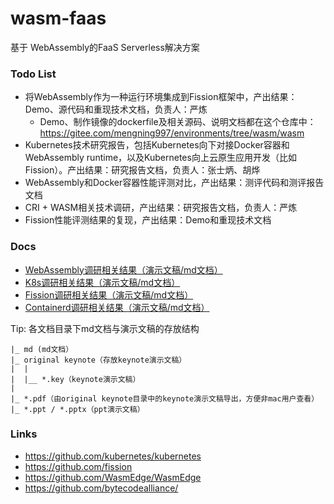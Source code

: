 # wasm-faas
基于 WebAssembly的FaaS Serverless解决方案

### Todo List

* 将WebAssembly作为一种运行环境集成到Fission框架中，产出结果：Demo、源代码和重现技术文档，负责人：严炼
  * Demo、制作镜像的dockerfile及相关源码、说明文档都在这个仓库中：https://gitee.com/mengning997/environments/tree/wasm/wasm
* Kubernetes技术研究报告，包括Kubernetes向下对接Docker容器和WebAssembly runtime，以及Kubernetes向上云原生应用开发（比如Fission）。产出结果：研究报告文档，负责人：张士炳、胡烨
* WebAssembly和Docker容器性能评测对比，产出结果：测评代码和测评报告文档
* CRI + WASM相关技术调研，产出结果：研究报告文档，负责人：严炼
* Fission性能评测结果的复现，产出结果：Demo和重现技术文档

### Docs

- [WebAssembly调研相关结果（演示文稿/md文档）](./doc/web_assembly)
- [K8s调研相关结果（演示文稿/md文档）](./doc/k8s)
- [Fission调研相关结果（演示文稿/md文档）](./doc/fission)
- [Containerd调研相关结果（演示文稿/md文档）](./doc/containerd)

Tip: 各文档目录下md文档与演示文稿的存放结构

```text
|_ md (md文档）
|_ original keynote（存放keynote演示文稿）
|  |
|  |__ *.key（keynote演示文稿）
|
|_ *.pdf（由original keynote目录中的keynote演示文稿导出，方便非mac用户查看）
|_ *.ppt / *.pptx（ppt演示文稿）
```

### Links

* https://github.com/kubernetes/kubernetes
* https://github.com/fission
* https://github.com/WasmEdge/WasmEdge
* https://github.com/bytecodealliance/


